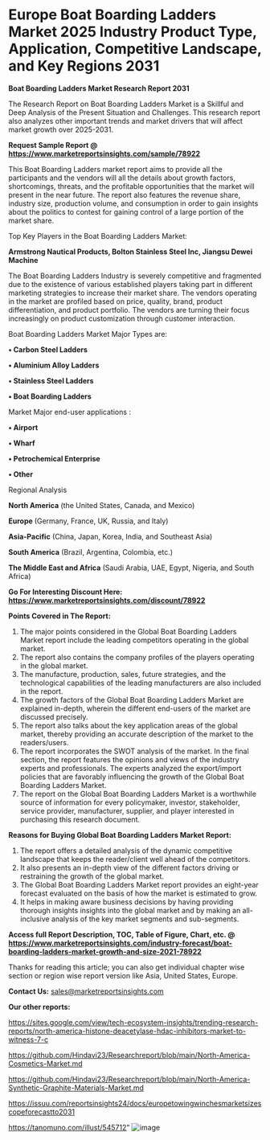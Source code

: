 # Europe Boat Boarding Ladders Market 2025 Industry Product Type, Application, Competitive Landscape, and Key Regions 2031

<strong>Boat Boarding Ladders Market Research Report 2031</strong>

The Research Report on Boat Boarding Ladders Market is a Skillful and Deep Analysis of the Present Situation and Challenges. This research report also analyzes other important trends and market drivers that will affect market growth over 2025-2031.

<strong>Request Sample Report @ <a href=https://www.marketreportsinsights.com/sample/78922>https://www.marketreportsinsights.com/sample/78922</a></strong>

This Boat Boarding Ladders market report aims to provide all the participants and the vendors will all the details about growth factors, shortcomings, threats, and the profitable opportunities that the market will present in the near future. The report also features the revenue share, industry size, production volume, and consumption in order to gain insights about the politics to contest for gaining control of a large portion of the market share.

Top Key Players in the Boat Boarding Ladders Market:

<strong>Armstrong Nautical Products, Bolton Stainless Steel Inc, Jiangsu Dewei Machine</strong>

The Boat Boarding Ladders Industry is severely competitive and fragmented due to the existence of various established players taking part in different marketing strategies to increase their market share. The vendors operating in the market are profiled based on price, quality, brand, product differentiation, and product portfolio. The vendors are turning their focus increasingly on product customization through customer interaction.

Boat Boarding Ladders Market Major Types are:

<strong>• Carbon Steel Ladders

• Aluminium Alloy Ladders

• Stainless Steel Ladders

• Boat Boarding Ladders</strong>

Market Major end-user applications :

<strong>• Airport

• Wharf

• Petrochemical Enterprise

• Other</strong>

Regional Analysis

</u><strong><b>North America</b></strong> (the United States, Canada, and Mexico)

<strong><b>Europe </b></strong>(Germany, France, UK, Russia, and Italy)

<strong><b>Asia-Pacific</b></strong> (China, Japan, Korea, India, and Southeast Asia)

<strong><b>South America</b></strong> (Brazil, Argentina, Colombia, etc.)

<strong><b>The Middle East and Africa</b></strong> (Saudi Arabia, UAE, Egypt, Nigeria, and South Africa)

<strong>Go For Interesting Discount Here: <a href=https://www.marketreportsinsights.com/discount/78922>https://www.marketreportsinsights.com/discount/78922</a></strong>

<strong>Points Covered in The Report:</strong>
<ol>
  <li>The major points considered in the Global Boat Boarding Ladders Market report include the leading competitors operating in the global market.</li>
  <li>The report also contains the company profiles of the players operating in the global market.</li>
  <li>The manufacture, production, sales, future strategies, and the technological capabilities of the leading manufacturers are also included in the report.</li>
  <li>The growth factors of the Global Boat Boarding Ladders Market are explained in-depth, wherein the different end-users of the market are discussed precisely.</li>
  <li>The report also talks about the key application areas of the global market, thereby providing an accurate description of the market to the readers/users.</li>
  <li>The report incorporates the SWOT analysis of the market. In the final section, the report features the opinions and views of the industry experts and professionals. The experts analyzed the export/import policies that are favorably influencing the growth of the Global Boat Boarding Ladders Market.</li>
  <li>The report on the Global Boat Boarding Ladders Market is a worthwhile source of information for every policymaker, investor, stakeholder, service provider, manufacturer, supplier, and player interested in purchasing this research document.</li>
</ol>
<strong>Reasons for Buying Global Boat Boarding Ladders Market Report:</strong>

<ol>
  <li>The report offers a detailed analysis of the dynamic competitive landscape that keeps the reader/client well ahead of the competitors.</li>
  <li>It also presents an in-depth view of the different factors driving or restraining the growth of the global market.</li>
  <li>The Global Boat Boarding Ladders Market report provides an eight-year forecast evaluated on the basis of how the market is estimated to grow.</li>
  <li>It helps in making aware business decisions by having providing thorough insights insights into the global market and by making an all-inclusive analysis of the key market segments and sub-segments.</li>
</ol>
<strong>Access full Report Description, TOC, Table of Figure, Chart, etc. @ <a href=https://www.marketreportsinsights.com/industry-forecast/boat-boarding-ladders-market-growth-and-size-2021-78922>https://www.marketreportsinsights.com/industry-forecast/boat-boarding-ladders-market-growth-and-size-2021-78922</a></strong>


Thanks for reading this article; you can also get individual chapter wise section or region wise report version like Asia, United States, Europe.

<strong>Contact Us:</strong>
sales@marketreportsinsights.com

<strong>Our other reports:</strong>

<a href=https://sites.google.com/view/tech-ecosystem-insights/trending-research-reports/north-america-histone-deacetylase-hdac-inhibitors-market-to-witness-7-c>https://sites.google.com/view/tech-ecosystem-insights/trending-research-reports/north-america-histone-deacetylase-hdac-inhibitors-market-to-witness-7-c</a>

<a href=https://github.com/Hindavi23/Researchreport/blob/main/North-America-Cosmetics-Market.md>https://github.com/Hindavi23/Researchreport/blob/main/North-America-Cosmetics-Market.md</a>

<a href=https://github.com/Hindavi23/Researchreport/blob/main/North-America-Synthetic-Graphite-Materials-Market.md>https://github.com/Hindavi23/Researchreport/blob/main/North-America-Synthetic-Graphite-Materials-Market.md</a>

<a href=https://issuu.com/reportsinsights24/docs/europetowingwinchesmarketsizescopeforecastto2031>https://issuu.com/reportsinsights24/docs/europetowingwinchesmarketsizescopeforecastto2031</a>

<a href=https://tanomuno.com/illust/545712>https://tanomuno.com/illust/545712</a>"
![image](https://github.com/user-attachments/assets/92a4cab0-f405-403a-959c-d2c9863b5966)
